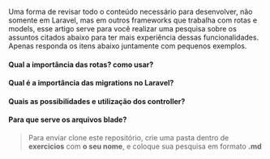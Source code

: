 Uma forma de revisar todo o conteúdo necessário para desenvolver, não somente em Laravel, mas em outros frameworks que trabalha com rotas e models, esse artigo serve para você realizar uma pesquisa sobre os assuntos citados abaixo para ter mais experiência dessas funcionalidades. Apenas responda os itens abaixo juntamente com pequenos exemplos.

#### Qual a importância das rotas? como usar?

#### Qual é a importância das migrations no Laravel?

#### Quais as possibilidades e utilização dos controller?

#### Para que serve os arquivos blade?

> Para enviar clone este repositório, crie uma pasta dentro de **exercicios** com **o seu nome**, e coloque sua pesquisa em formato **.md**
